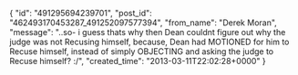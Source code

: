  {
   "id": "491295694239701",
   "post_id": "462493170453287_491252097577394",
   "from_name": "Derek Moran",
   "message": "..so-  i guess thats why then Dean couldnt figure out why the judge was not Recusing himself, because, Dean had MOTIONED for him to Recuse himself, instead of simply OBJECTING and asking the judge to Recuse himself? :/",
   "created_time": "2013-03-11T22:02:28+0000"
 }
